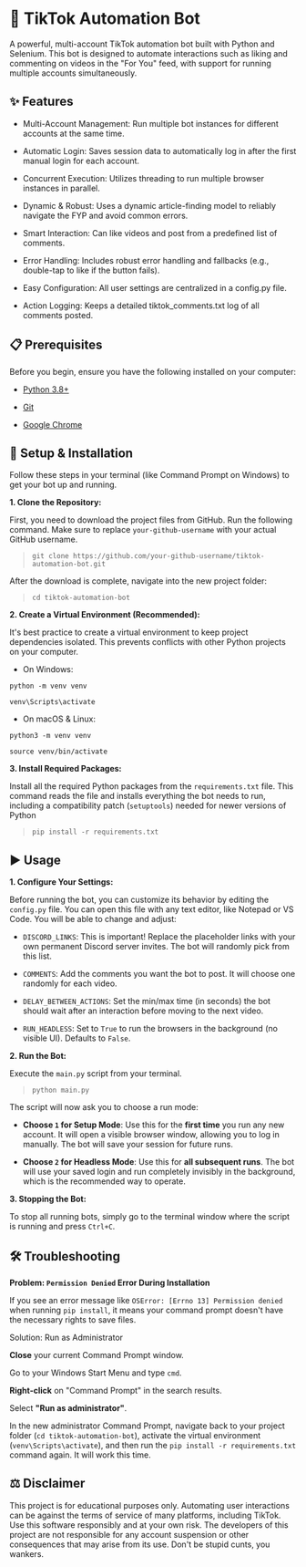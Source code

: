 # 🤖 TikTok Automation Bot
A powerful, multi-account TikTok automation bot built with Python and Selenium. This bot is designed to automate interactions such as liking and commenting on videos in the "For You" feed, with support for running multiple accounts simultaneously.
## ✨ Features
* Multi-Account Management: Run multiple bot instances for different accounts at the same time.

* Automatic Login: Saves session data to automatically log in after the first manual login for each account.

* Concurrent Execution: Utilizes threading to run multiple browser instances in parallel.

* Dynamic & Robust: Uses a dynamic article-finding model to reliably navigate the FYP and avoid common errors.

* Smart Interaction: Can like videos and post from a predefined list of comments.

* Error Handling: Includes robust error handling and fallbacks (e.g., double-tap to like if the button fails).

* Easy Configuration: All user settings are centralized in a config.py file.

* Action Logging: Keeps a detailed tiktok_comments.txt log of all comments posted.
## 📋 Prerequisites
Before you begin, ensure you have the following installed on your computer:

* [Python 3.8+](https://www.python.org/downloads/)

* [Git](https://git-scm.com/downloads)

* [Google Chrome](https://www.google.com/chrome/)

## 🚀 Setup & Installation
Follow these steps in your terminal (like Command Prompt on Windows) to get your bot up and running.

**1. Clone the Repository:**
   
First, you need to download the project files from GitHub. Run the following command. Make sure to replace `your-github-username` with your actual GitHub username.

> `git clone https://github.com/your-github-username/tiktok-automation-bot.git`

After the download is complete, navigate into the new project folder:

> `cd tiktok-automation-bot`

**2. Create a Virtual Environment (Recommended):**

It's best practice to create a virtual environment to keep project dependencies isolated. This prevents conflicts with other Python projects on your computer.

* On Windows:

`python -m venv venv`

`venv\Scripts\activate`

* On macOS & Linux:

`python3 -m venv venv`

`source venv/bin/activate`

**3. Install Required Packages:**

Install all the required Python packages from the `requirements.txt` file. This command reads the file and installs everything the bot needs to run, including a compatibility patch (`setuptools`) needed for newer versions of Python

> `pip install -r requirements.txt`

## ▶️ Usage
**1. Configure Your Settings:**

Before running the bot, you can customize its behavior by editing the `config.py` file. You can open this file with any text editor, like Notepad or VS Code. You will be able to change and adjust:

* `DISCORD_LINKS`: This is important! Replace the placeholder links with your own permanent Discord server invites. The bot will randomly pick from this list.

* `COMMENTS`: Add the comments you want the bot to post. It will choose one randomly for each video.

* `DELAY_BETWEEN_ACTIONS`: Set the min/max time (in seconds) the bot should wait after an interaction before moving to the next video.

* `RUN_HEADLESS`: Set to `True` to run the browsers in the background (no visible UI). Defaults to `False`.

**2. Run the Bot:**

Execute the `main.py` script from your terminal.

> `python main.py`

The script will now ask you to choose a run mode:

* **Choose `1` for Setup Mode**: Use this for the **first time** you run any new account. It will open a visible browser window, allowing you to log in manually. The bot will save your session for future runs.

* **Choose `2` for Headless Mode**: Use this for **all subsequent runs**. The bot will use your saved login and run completely invisibly in the background, which is the recommended way to operate.

**3. Stopping the Bot:**

To stop all running bots, simply go to the terminal window where the script is running and press `Ctrl+C`.

## 🛠️ Troubleshooting
**Problem: `Permission Denied` Error During Installation**

If you see an error message like `OSError: [Errno 13] Permission denied` when running `pip install`, it means your command prompt doesn't have the necessary rights to save files.

Solution: Run as Administrator

**Close** your current Command Prompt window.

Go to your Windows Start Menu and type `cmd`.

**Right-click** on "Command Prompt" in the search results.

Select **"Run as administrator"**.

In the new administrator Command Prompt, navigate back to your project folder (`cd tiktok-automation-bot`), activate the virtual environment (`venv\Scripts\activate`), and then run the `pip install -r requirements.txt` command again. It will work this time.

## ⚖️ Disclaimer
This project is for educational purposes only. Automating user interactions can be against the terms of service of many platforms, including TikTok. Use this software responsibly and at your own risk. The developers of this project are not responsible for any account suspension or other consequences that may arise from its use. Don't be stupid cunts, you wankers. 
